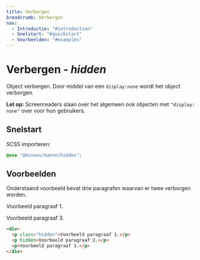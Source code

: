 ```yaml
---
title: Verbergen
breadcrumb: Verbergen
nav:
  - Introductie: "#introduction"
  - Snelstart: "#quickstart"
  - Voorbeelden: "#examples"
---
```


<h1 id="introduction">Verbergen - <dfn>hidden</dfn></h1>

Object verbergen. Door middel van een <code>display:none</code> wordt het object
verborgen.

<p class="warning">
  <strong>Let op:</strong> Screenreaders slaan over het algemeen ook objecten met
  <code>"display: none"</code> over voor hun gebruikers.
</p>

<h2 id="quick-start">Snelstart</h2>

SCSS importeren:

```scss
@use "@minvws/manon/hidden";
```

<h2 id="examples">Voorbeelden</h2>

Onderstaand voorbeeld bevat drie paragrafen waarvan er twee verborgen worden.

<div>
  <p class="hidden">Voorbeeld paragraaf 1.</p>
  <p hidden>Voorbeeld paragraaf 2.</p>
  <p>Voorbeeld paragraaf 3.</p>
</div>

```html
<div>
  <p class="hidden">Voorbeeld paragraaf 1.</p>
  <p hidden>Voorbeeld paragraaf 2.</p>
  <p>Voorbeeld paragraaf 3.</p>
</div>
```
